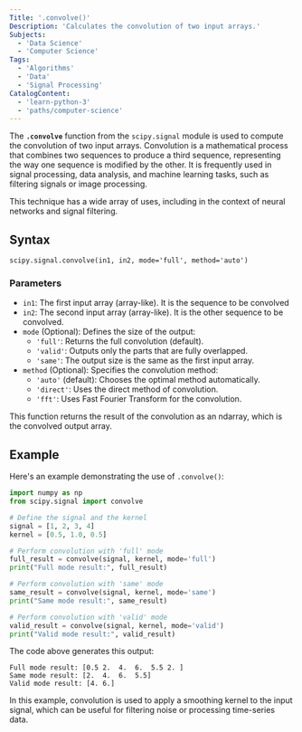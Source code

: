 ```yaml
---
Title: '.convolve()'
Description: 'Calculates the convolution of two input arrays.'
Subjects:
  - 'Data Science'
  - 'Computer Science'
Tags:
  - 'Algorithms'
  - 'Data'
  - 'Signal Processing'
CatalogContent:
  - 'learn-python-3'
  - 'paths/computer-science'
---
```


The **`.convolve`** function from the `scipy.signal` module is used to compute the convolution of two input arrays. Convolution is a mathematical process that combines two sequences to produce a third sequence, representing the way one sequence is modified by the other. It is frequently used in signal processing, data analysis, and machine learning tasks, such as filtering signals or image processing.

This technique has a wide array of uses, including in the context of neural networks and signal filtering.

## Syntax

```pseudo
scipy.signal.convolve(in1, in2, mode='full', method='auto')
```

### Parameters

- `in1`: The first input array (array-like). It is the sequence to be convolved
- `in2`: The second input array (array-like). It is the other sequence to be convolved.
- `mode` (Optional): Defines the size of the output:
  - `'full'`: Returns the full convolution (default).
  - `'valid'`: Outputs only the parts that are fully overlapped.
  - `'same'`: The output size is the same as the first input array.
- `method` (Optional): Specifies the convolution method:
  - `'auto'` (default): Chooses the optimal method automatically.
  - `'direct'`: Uses the direct method of convolution.
  - `'fft'`: Uses Fast Fourier Transform for the convolution.

This function returns the result of the convolution as an ndarray, which is the convolved output array.

## Example

Here's an example demonstrating the use of `.convolve()`:

```py
import numpy as np
from scipy.signal import convolve

# Define the signal and the kernel
signal = [1, 2, 3, 4]
kernel = [0.5, 1.0, 0.5]

# Perform convolution with 'full' mode
full_result = convolve(signal, kernel, mode='full')
print("Full mode result:", full_result)

# Perform convolution with 'same' mode
same_result = convolve(signal, kernel, mode='same')
print("Same mode result:", same_result)

# Perform convolution with 'valid' mode
valid_result = convolve(signal, kernel, mode='valid')
print("Valid mode result:", valid_result)
```

The code above generates this output:

```shell
Full mode result: [0.5 2.  4.  6.  5.5 2. ]
Same mode result: [2.  4.  6.  5.5]
Valid mode result: [4. 6.]
```

In this example, convolution is used to apply a smoothing kernel to the input signal, which can be useful for filtering noise or processing time-series data.
